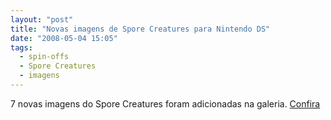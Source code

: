 ```yaml
---
layout: "post"
title: "Novas imagens de Spore Creatures para Nintendo DS"
date: "2008-05-04 15:05"
tags:
  - spin-offs
  - Spore Creatures
  - imagens
---
```


7 novas imagens do Spore Creatures foram adicionadas na galeria. [Confira](https://flic.kr/s/aHsmDVsCjt)
